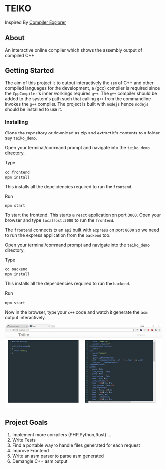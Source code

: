 # TEIKO

Inspired By [Compiler Explorer](https://godbolt.org)

## About

An interactive online compiler which shows the assembly output of compiled C++

## Getting Started

The aim of this project is to output interactively the `asm` of C++ and other compiled languages
for the development, a (gcc) compiler is required since the `CppCompiler`'s inner workings requires `g++`. The `g++` compiler should be added to the system's path such that calling `g++` from the commandline invokes the `g++` compiler. The project is built with `nodejs` hence `nodejs` should be installed to use it.

### Installing

Clone the repository or download as zip and extract it's contents to a folder say `teiko_demo`.

Open your terminal/command prompt and navigate into the `teiko_demo` directory.

Type

```
cd frontend
npm install
```
This installs all the dependencies required to run the `frontend`.

Run
```
npm start 
```

To start the frontend. This starts a `react` application on port `3000`.
Open your browser and type `localhost:3000` to run the `frontend`.

The `frontend` connects to an `api` built with `express` on port `8000` so we need to run the express application from the `backend` too.

Open your terminal/command prompt and navigate into the `teiko_demo` directory.

Type

```
cd backend
npm install
```
This installs all the dependencies required to run the `backend`.

Run
```
npm start 
```

Now in the browser, type your `c++` code and watch it generate the `asm` output interactively.

![C++ Demo](https://github.com/Norris1z/teiko/blob/master/images/c++.jpg)


## Project Goals

1. Implement more compilers (PHP,Python,Rust) ...
2. Write Tests
3. Find a portable way to handle files generated for each request
4. Improve Frontend
5. Write an asm parser to parse asm generated 
6. Demangle C++ asm output